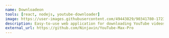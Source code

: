 ```yaml
---
name: Downloadeon
tools: [react, nodejs, youtube-downloader]
image: https://user-images.githubusercontent.com/49443829/90341780-17238300-e020-11ea-8729-25141ec8998f.png
description: Easy-to-use web application for downloading YouTube videos, or audio from a YouTube video at desired quality ☺️. You may also search for videos and copy link directly to download it from the website itself.
external_url: https://github.com/Ninjavin/YouTube-Max-Pro
---
```

